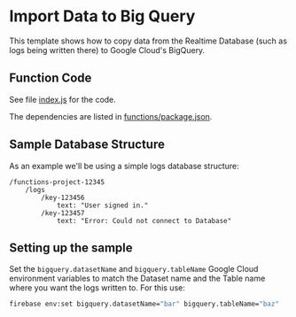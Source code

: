 # Import Data to Big Query

This template shows how to copy data from the Realtime Database (such as logs being written there) to Google Cloud's BigQuery.

## Function Code

See file [index.js](functions/index.js) for the code.

The dependencies are listed in [functions/package.json](package.json).

## Sample Database Structure

As an example we'll be using a simple logs database structure:

```
/functions-project-12345
    /logs
        /key-123456
            text: "User signed in."
        /key-123457
            text: "Error: Could not connect to Database"
```

## Setting up the sample

Set the `bigquery.datasetName` and `bigquery.tableName` Google Cloud environment variables to match the Dataset name and the Table name where you want the logs written to. For this use:

```bash
firebase env:set bigquery.datasetName="bar" bigquery.tableName="baz"
```
